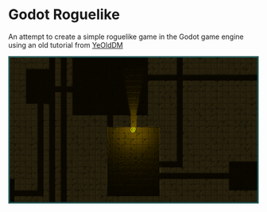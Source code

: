 # Godot Roguelike

An attempt to create a simple roguelike game in the Godot game engine using an old tutorial from [YeOldDM](https://github.com/YeOldeDM/lets-godot-roguelike/)

![Alt text](Example_screenshot.png?raw=true "Screenshot")